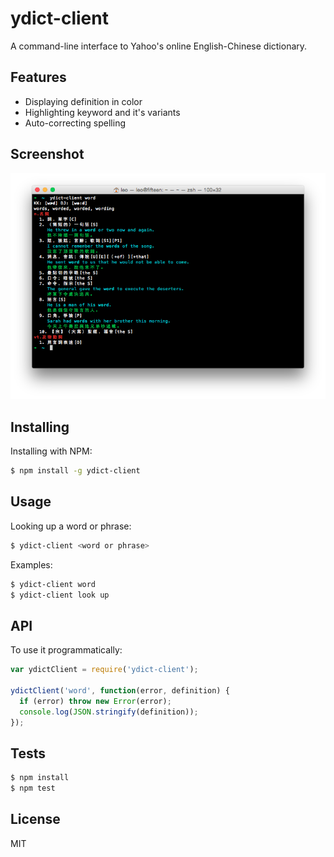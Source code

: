 # ydict-client

A command-line interface to Yahoo's online English-Chinese dictionary.

## Features

* Displaying definition in color
* Highlighting keyword and it's variants
* Auto-correcting spelling

## Screenshot

![ydict-client](screenshot.png)

## Installing

Installing with NPM:

```bash
$ npm install -g ydict-client
```

## Usage

Looking up a word or phrase:

```bash
$ ydict-client <word or phrase>
```

Examples:

```bash
$ ydict-client word
$ ydict-client look up
```

## API

To use it programmatically:

```javascript
var ydictClient = require('ydict-client');

ydictClient('word', function(error, definition) {
  if (error) throw new Error(error);
  console.log(JSON.stringify(definition));
});
```

## Tests

```bash
$ npm install
$ npm test
```

## License

MIT

